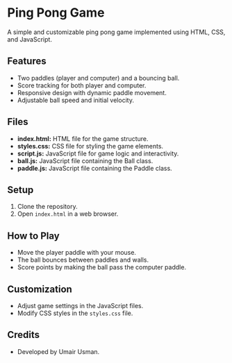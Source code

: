 # Ping Pong Game

A simple and customizable ping pong game implemented using HTML, CSS, and JavaScript.

## Features

- Two paddles (player and computer) and a bouncing ball.
- Score tracking for both player and computer.
- Responsive design with dynamic paddle movement.
- Adjustable ball speed and initial velocity.

## Files

- **index.html:** HTML file for the game structure.
- **styles.css:** CSS file for styling the game elements.
- **script.js:** JavaScript file for game logic and interactivity.
- **ball.js:** JavaScript file containing the Ball class.
- **paddle.js:** JavaScript file containing the Paddle class.

## Setup

1. Clone the repository.
2. Open `index.html` in a web browser.

## How to Play

- Move the player paddle with your mouse.
- The ball bounces between paddles and walls.
- Score points by making the ball pass the computer paddle.

## Customization

- Adjust game settings in the JavaScript files.
- Modify CSS styles in the `styles.css` file.

## Credits

- Developed by Umair Usman.
